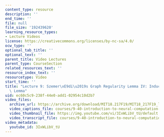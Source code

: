 ```yaml
---
content_type: resource
description: ''
end_time: ''
file: null
file_size: '192439620'
learning_resource_types:
- Lecture Videos
license: https://creativecommons.org/licenses/by-nc-sa/4.0/
ocw_type: ''
optional_tab_title: ''
optional_text: ''
parent_title: Video Lectures
parent_type: CourseSection
related_resources_text: ''
resource_index_text: ''
resourcetype: Video
start_time: ''
title: "Lecture 9: Szemer\xE9di\u2019s Graph Regularity Lemma IV: Induced Removal\
  \ Lemma"
uid: ec60c5c9-238f-44e0-add1-02954c10d2b7
video_files:
  archive_url: https://archive.org/download/MIT18.217F19/MIT18_217F19_lec09_300k.mp4
  video_captions_file: courses/9-40-introduction-to-neural-computation-spring-2018/3IxWLibV_tU_captions.vtt
  video_thumbnail_file: https://img.youtube.com/vi/3IxWLibV_tU/default.jpg
  video_transcript_file: courses/9-40-introduction-to-neural-computation-spring-2018/3IxWLibV_tU_transcript.pdf
video_metadata:
  youtube_id: 3IxWLibV_tU
---
```

